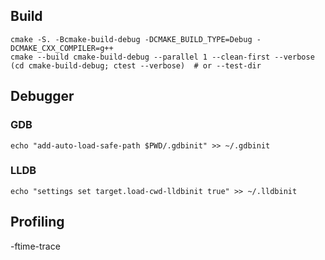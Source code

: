 ## Build

```shell
cmake -S. -Bcmake-build-debug -DCMAKE_BUILD_TYPE=Debug -DCMAKE_CXX_COMPILER=g++
cmake --build cmake-build-debug --parallel 1 --clean-first --verbose
(cd cmake-build-debug; ctest --verbose)  # or --test-dir
```

## Debugger

### GDB

```shell
echo "add-auto-load-safe-path $PWD/.gdbinit" >> ~/.gdbinit
```

### LLDB

```shell
echo "settings set target.load-cwd-lldbinit true" >> ~/.lldbinit
```


## Profiling

-ftime-trace
